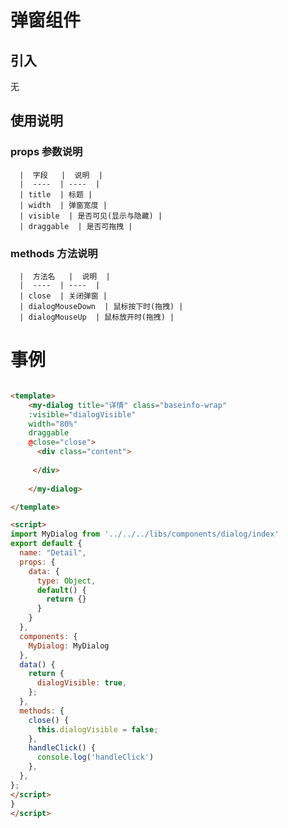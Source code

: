 # 弹窗组件

## 引入

  无

## 使用说明

  ### props 参数说明
    
      |  字段   |  说明  |
      |  ----  | ----  |
      | title  | 标题 |
      | width  | 弹窗宽度 |
      | visible  | 是否可见(显示与隐藏) |
      | draggable  | 是否可拖拽 |


  ### methods 方法说明
    
      |  方法名   |  说明  |
      |  ----  | ----  |
      | close  | 关闭弹窗 |
      | dialogMouseDown  | 鼠标按下时(拖拽) |
      | dialogMouseUp  | 鼠标放开时(拖拽) |


# 事例

```html

<template>
    <my-dialog title="详情" class="baseinfo-wrap"
    :visible="dialogVisible"
    width="80%"
    draggable
    @close="close">
      <div class="content">
        
     </div>
      
    </my-dialog>

</template>

<script>
import MyDialog from '../../../libs/components/dialog/index'
export default {
  name: "Detail",
  props: {
    data: {
      type: Object,
      default() {
        return {}
      }
    }
  },
  components: {
    MyDialog: MyDialog
  },
  data() {
    return {
      dialogVisible: true,
    };
  },
  methods: {
    close() {
      this.dialogVisible = false;
    },
    handleClick() {
      console.log('handleClick')
    },
  },
};
</script>
}
</script>

```